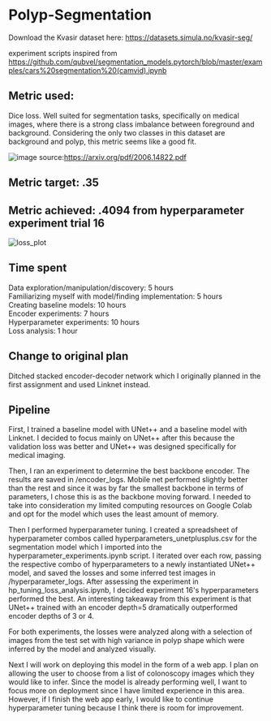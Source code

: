 # Polyp-Segmentation
Download the Kvasir dataset here: https://datasets.simula.no/kvasir-seg/

experiment scripts inspired from https://github.com/qubvel/segmentation_models.pytorch/blob/master/examples/cars%20segmentation%20(camvid).ipynb

## Metric used: 
Dice loss. Well suited for segmentation tasks, specifically on medical images, where there is a strong class imbalance between foreground and background. Considering the only two classes in this dataset are background and polyp, this metric seems like a good fit.

![image](https://user-images.githubusercontent.com/23001669/205491760-e14ff221-f801-4f8c-9a7c-632aecf6b153.png)
source:https://arxiv.org/pdf/2006.14822.pdf

## Metric target: .35

## Metric achieved: .4094 from hyperparameter experiment trial 16
![loss_plot](https://user-images.githubusercontent.com/23001669/205491637-f2e19c2b-44f0-4ced-89ad-2a9e4751fbbf.jpg)

## Time spent
Data exploration/manipulation/discovery: 5 hours  
Familiarizing myself with model/finding implementation: 5 hours  
Creating baseline models: 10 hours  
Encoder experiments: 7 hours  
Hyperparameter experiments: 10 hours  
Loss analysis: 1 hour  

## Change to original plan
Ditched stacked encoder-decoder network which I originally planned in the first assignment and used Linknet instead. 

## Pipeline
First, I trained a baseline model with UNet++ and a baseline model with Linknet. I decided to focus mainly on UNet++ after this because the validation loss was better and UNet++ was designed specifically for medical imaging. 

Then, I ran an experiment to determine the best backbone encoder. The results are saved in /encoder_logs. Mobile net performed slightly better than the rest and since it was by far the smallest backbone in terms of parameters, I chose this is as the backbone moving forward. I needed to take into consideration my limited computing resources on Google Colab and opt for the model which uses the least amount of memory.

Then I performed hyperparameter tuning. I created a spreadsheet of hyperparameter combos called hyperparameters_unetplusplus.csv for the segmentation model which I imported into the hyperparameter_experiments.ipynb script. I iterated over each row, passing the respective combo of hyperparameters to a newly instantiated UNet++ model, and saved the losses and some inferred test images in /hyperparameter_logs. After assessing the experiment in hp_tuning_loss_analysis.ipynb, I decided experiment 16's hyperparameters performed the best. An interesting takeaway from this experiment is that UNet++ trained with an encoder depth=5 dramatically outperformed encoder depths of 3 or 4.

For both experiments, the losses were analyzed along with a selection of images from the test set with high variance in polyp shape which were inferred by the model and analyzed visually.

Next I will work on deploying this model in the form of a web app. I plan on allowing the user to choose from a list of colonoscopy images which they would like to infer. Since the model is already performing well, I want to focus more on deployment since I have limited experience in this area. However, if I finish the web app early, I would like to continue hyperparameter tuning because I think there is room for improvement.
